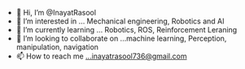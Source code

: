 - 👋 Hi, I’m @InayatRasool
- 👀 I’m interested in ... Mechanical engineering, Robotics and AI
- 🌱 I’m currently learning ... Robotics, ROS, Reinforcement Leraning
- 💞️ I’m looking to collaborate on ...machine learning, Perception, manipulation, navigation
- 📫 How to reach me ...inayatrasool736@gmail.com

<!---
InayatRasool/InayatRasool is a ✨ special ✨ repository because its `README.md` (this file) appears on your GitHub profile.
You can click the Preview link to take a look at your changes.
--->
